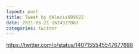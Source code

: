 ```yaml
--- 
layout: post 
title: Tweet by @Alexis889022 
date: 2021-06-21 1624327007 
categories: twitter 
--- 
```

https://twitter.com/o/status/1407155545547677698
